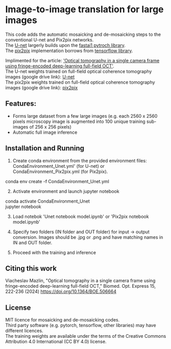 # Image-to-image translation for large images

This code adds the automatic mosaicking and de-mosaicking steps to the conventional U-net and Pix2pix networks.  
The [U-net](https://arxiv.org/abs/1505.04597) largerly builds upon the [fastai1 pytroch library](https://fastai1.fast.ai/vision.data.html).  
The [pix2pix](https://arxiv.org/abs/1611.07004) implementation borrows from [tensorflow library](https://www.tensorflow.org/tutorials/generative/pix2pix).  
  
Implimented for the article: ['Optical tomography in a single camera frame using fringe-encoded deep-learning full-field OCT'](https://opg.optica.org/boe/fulltext.cfm?uri=boe-15-1-222&id=544484).  
The U-net weights trained on full-field optical coherence tomography images (google drive link): [U-net](https://drive.google.com/drive/folders/1KjkT6XgEwGce16uyky5umfMB9ajSaoTt?usp=drive_link)  
The pix2pix weights trained on full-field optical coherence tomography images (google drive link): [pix2pix](https://drive.google.com/drive/folders/1LdHZj7OzdrGsDW-ciQ3G15gXaQiPKrHd?usp=drive_link)  

## Features:  
- Forms large dataset from a few large images (e.g. each 2560 x 2560 pixels microscopy image is augmented into 100 unique training sub-images of 256 x 256 pixels)  
- Automatic full image inference  

## Installation and Running
1. Create conda environment from the provided environment files: CondaEnvironment_Unet.yml' (for U-net) or CondaEnvironment_Pix2pix.yml (for Pix2pix).

  conda env create -f CondaEnvironment_Unet.yml

2. Activate environment and launch jupyter notebook

  conda activate CondaEnvironment_Unet  
  jupyter notebook
  
3. Load notebok 'Unet notebook model.ipynb' or 'Pix2pix notebook model.ipynb'
  
4. Specify two folders (IN folder and OUT folder) for input -> output conversion. Images should be .jpg or .png and have matching names in IN and OUT folder.

5. Proceed with the training and inference

## Citing this work

Viacheslav Mazlin, "Optical tomography in a single camera frame using fringe-encoded deep-learning full-field OCT," Biomed. Opt. Express 15, 222-236 (2024)
https://doi.org/10.1364/BOE.506664

## License

MIT licence for mosaicking and de-mosaicking codes.  
Third party software (e.g. pytorch, tensorflow, other libraries) may have different licences.  
The training weights are available under the terms of the Creative Commons Attribution 4.0 International (CC BY 4.0) license.
